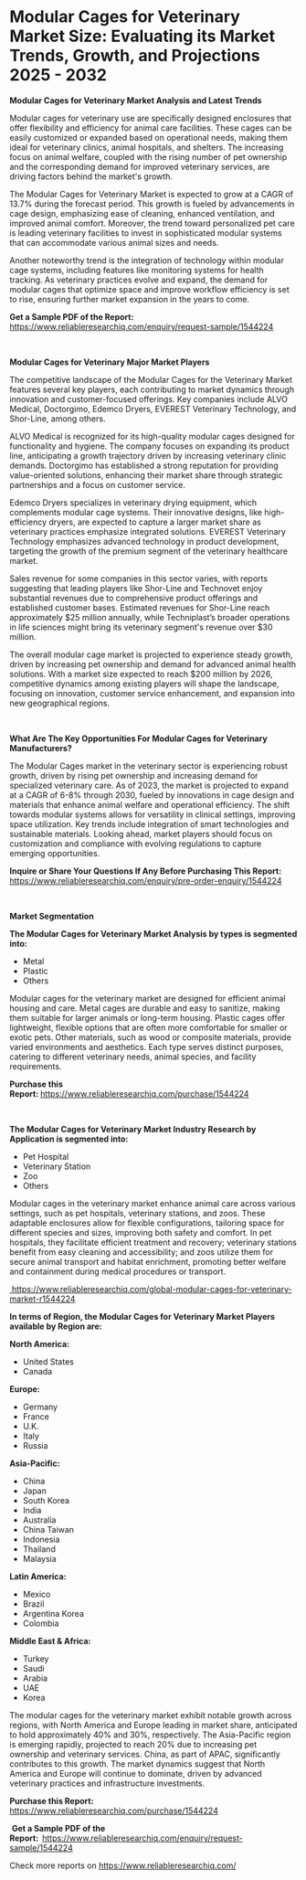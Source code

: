 <p><h1>Modular Cages for Veterinary Market Size: Evaluating its Market Trends, Growth, and Projections 2025 - 2032</h1></p><p><strong>Modular Cages for Veterinary Market Analysis and Latest Trends</strong></p>
<p><p>Modular cages for veterinary use are specifically designed enclosures that offer flexibility and efficiency for animal care facilities. These cages can be easily customized or expanded based on operational needs, making them ideal for veterinary clinics, animal hospitals, and shelters. The increasing focus on animal welfare, coupled with the rising number of pet ownership and the corresponding demand for improved veterinary services, are driving factors behind the market's growth.</p><p>The Modular Cages for Veterinary Market is expected to grow at a CAGR of 13.7% during the forecast period. This growth is fueled by advancements in cage design, emphasizing ease of cleaning, enhanced ventilation, and improved animal comfort. Moreover, the trend toward personalized pet care is leading veterinary facilities to invest in sophisticated modular systems that can accommodate various animal sizes and needs.</p><p>Another noteworthy trend is the integration of technology within modular cage systems, including features like monitoring systems for health tracking. As veterinary practices evolve and expand, the demand for modular cages that optimize space and improve workflow efficiency is set to rise, ensuring further market expansion in the years to come.</p></p>
<p><strong>Get a Sample PDF of the Report:&nbsp;</strong> <a href="https://www.reliableresearchiq.com/enquiry/request-sample/1544224?utm_campaign=1900&utm_medium=2&utm_source=Github&utm_content=ia&utm_term=27022025&utm_id=modular-cages-for-veterinary">https://www.reliableresearchiq.com/enquiry/request-sample/1544224</a></p>
<p>&nbsp;</p>
<p><strong>Modular Cages for Veterinary Major Market Players</strong></p>
<p><p>The competitive landscape of the Modular Cages for the Veterinary Market features several key players, each contributing to market dynamics through innovation and customer-focused offerings. Key companies include ALVO Medical, Doctorgimo, Edemco Dryers, EVEREST Veterinary Technology, and Shor-Line, among others.</p><p>ALVO Medical is recognized for its high-quality modular cages designed for functionality and hygiene. The company focuses on expanding its product line, anticipating a growth trajectory driven by increasing veterinary clinic demands. Doctorgimo has established a strong reputation for providing value-oriented solutions, enhancing their market share through strategic partnerships and a focus on customer service.</p><p>Edemco Dryers specializes in veterinary drying equipment, which complements modular cage systems. Their innovative designs, like high-efficiency dryers, are expected to capture a larger market share as veterinary practices emphasize integrated solutions. EVEREST Veterinary Technology emphasizes advanced technology in product development, targeting the growth of the premium segment of the veterinary healthcare market.</p><p>Sales revenue for some companies in this sector varies, with reports suggesting that leading players like Shor-Line and Technovet enjoy substantial revenues due to comprehensive product offerings and established customer bases. Estimated revenues for Shor-Line reach approximately $25 million annually, while Techniplast’s broader operations in life sciences might bring its veterinary segment's revenue over $30 million.</p><p>The overall modular cage market is projected to experience steady growth, driven by increasing pet ownership and demand for advanced animal health solutions. With a market size expected to reach $200 million by 2026, competitive dynamics among existing players will shape the landscape, focusing on innovation, customer service enhancement, and expansion into new geographical regions.</p></p>
<p>&nbsp;</p>
<p><strong>What Are The Key Opportunities For Modular Cages for Veterinary Manufacturers?</strong></p>
<p><p>The Modular Cages market in the veterinary sector is experiencing robust growth, driven by rising pet ownership and increasing demand for specialized veterinary care. As of 2023, the market is projected to expand at a CAGR of 6-8% through 2030, fueled by innovations in cage design and materials that enhance animal welfare and operational efficiency. The shift towards modular systems allows for versatility in clinical settings, improving space utilization. Key trends include integration of smart technologies and sustainable materials. Looking ahead, market players should focus on customization and compliance with evolving regulations to capture emerging opportunities.</p></p>
<p><strong>Inquire or Share Your Questions If Any Before Purchasing This Report:</strong> <a href="https://www.reliableresearchiq.com/enquiry/pre-order-enquiry/1544224?utm_campaign=1900&utm_medium=2&utm_source=Github&utm_content=ia&utm_term=27022025&utm_id=modular-cages-for-veterinary">https://www.reliableresearchiq.com/enquiry/pre-order-enquiry/1544224</a></p>
<p>&nbsp;</p>
<p><strong>Market Segmentation</strong></p>
<p><strong>The Modular Cages for Veterinary Market Analysis by types is segmented into:</strong></p>
<p><ul><li>Metal</li><li>Plastic</li><li>Others</li></ul></p>
<p><p>Modular cages for the veterinary market are designed for efficient animal housing and care. Metal cages are durable and easy to sanitize, making them suitable for larger animals or long-term housing. Plastic cages offer lightweight, flexible options that are often more comfortable for smaller or exotic pets. Other materials, such as wood or composite materials, provide varied environments and aesthetics. Each type serves distinct purposes, catering to different veterinary needs, animal species, and facility requirements.</p></p>
<p><strong>Purchase this Report:&nbsp;</strong><a href="https://www.reliableresearchiq.com/purchase/1544224?utm_campaign=1900&utm_medium=2&utm_source=Github&utm_content=ia&utm_term=27022025&utm_id=modular-cages-for-veterinary">https://www.reliableresearchiq.com/purchase/1544224</a></p>
<p>&nbsp;</p>
<p><strong>The Modular Cages for Veterinary Market Industry Research by Application is segmented into:</strong></p>
<p><ul><li>Pet Hospital</li><li>Veterinary Station</li><li>Zoo</li><li>Others</li></ul></p>
<p><p>Modular cages in the veterinary market enhance animal care across various settings, such as pet hospitals, veterinary stations, and zoos. These adaptable enclosures allow for flexible configurations, tailoring space for different species and sizes, improving both safety and comfort. In pet hospitals, they facilitate efficient treatment and recovery; veterinary stations benefit from easy cleaning and accessibility; and zoos utilize them for secure animal transport and habitat enrichment, promoting better welfare and containment during medical procedures or transport.</p></p>
<p><a href="https://www.reliableresearchiq.com/global-modular-cages-for-veterinary-market-r1544224?utm_campaign=1900&utm_medium=2&utm_source=Github&utm_content=ia&utm_term=27022025&utm_id=modular-cages-for-veterinary">&nbsp;https://www.reliableresearchiq.com/global-modular-cages-for-veterinary-market-r1544224</a></p>
<p><strong>In terms of Region, the Modular Cages for Veterinary Market Players available by Region are:</strong></p>
<p>
    <p> <strong> North America: </strong>
        <ul>
            <li>United States</li>
            <li>Canada</li>
        </ul>
        </p> 
    <p> <strong> Europe: </strong>
        <ul>
            <li>Germany</li>
            <li>France</li>
            <li>U.K.</li>
            <li>Italy</li>
            <li>Russia</li>
        </ul>
        </p> 
    <p> <strong> Asia-Pacific: </strong>
        <ul>
            <li>China</li>
            <li>Japan</li>
            <li>South Korea</li>
            <li>India</li>
            <li>Australia</li>
            <li>China Taiwan</li>
            <li>Indonesia</li>
            <li>Thailand</li>
            <li>Malaysia</li>
        </ul>
        </p> 
    <p> <strong> Latin America: </strong>
        <ul>
            <li>Mexico</li>
            <li>Brazil</li>
            <li>Argentina Korea</li>
            <li>Colombia</li>
        </ul>
        </p> 
    <p> <strong> Middle East & Africa: </strong>
        <ul>
            <li>Turkey</li>
            <li>Saudi</li>
            <li>Arabia</li>
            <li>UAE</li>
            <li>Korea</li>
        </ul>
    </p>
    </p>
<p><p>The modular cages for the veterinary market exhibit notable growth across regions, with North America and Europe leading in market share, anticipated to hold approximately 40% and 30%, respectively. The Asia-Pacific region is emerging rapidly, projected to reach 20% due to increasing pet ownership and veterinary services. China, as part of APAC, significantly contributes to this growth. The market dynamics suggest that North America and Europe will continue to dominate, driven by advanced veterinary practices and infrastructure investments.</p></p>
<p><strong>Purchase this Report: </strong><a href="https://www.reliableresearchiq.com/purchase/1544224?utm_campaign=1900&utm_medium=2&utm_source=Github&utm_content=ia&utm_term=27022025&utm_id=modular-cages-for-veterinary">https://www.reliableresearchiq.com/purchase/1544224</a></p>
<p>&nbsp;<strong>Get a Sample PDF of the Report:&nbsp;&nbsp;</strong><a href="https://www.reliableresearchiq.com/enquiry/request-sample/1544224?utm_campaign=1900&utm_medium=2&utm_source=Github&utm_content=ia&utm_term=27022025&utm_id=modular-cages-for-veterinary">https://www.reliableresearchiq.com/enquiry/request-sample/1544224</a></p>
<p><strong></strong></p>
<p>Check more reports on <a href="https://www.reliableresearchiq.com/?utm_campaign=1900&utm_medium=2&utm_source=Github&utm_content=ia&utm_term=27022025&utm_id=modular-cages-for-veterinary">https://www.reliableresearchiq.com/</a></p>